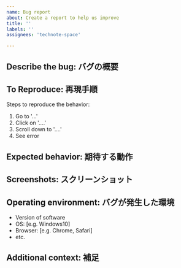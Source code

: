 ```yaml
---
name: Bug report
about: Create a report to help us improve
title: ''
labels: ''
assignees: 'technote-space'

---
```


## Describe the bug: バグの概要
<!-- A clear and concise description of what the bug is. -->
<!-- バグの内容を簡潔かつ明確に書いてください -->

## To Reproduce: 再現手順
Steps to reproduce the behavior:
1. Go to '...'
2. Click on '....'
3. Scroll down to '....'
4. See error

## Expected behavior: 期待する動作
<!-- A clear and concise description of what you expected to happen. -->
<!-- あなたが期待する動きを簡潔かつ明確に書いてください -->

## Screenshots: スクリーンショット
<!-- If applicable, add screenshots to help explain your problem. -->
<!-- バグの説明に役立つスクリーンショットを用意できる場合、ここに追加してください -->

## Operating environment: バグが発生した環境
 - Version of software
 - OS: [e.g. Windows10]
 - Browser: [e.g. Chrome, Safari]
 - etc.

## Additional context: 補足
<!-- Add any other context about the problem here. -->
<!-- このバグに関連する情報を追加してください -->
